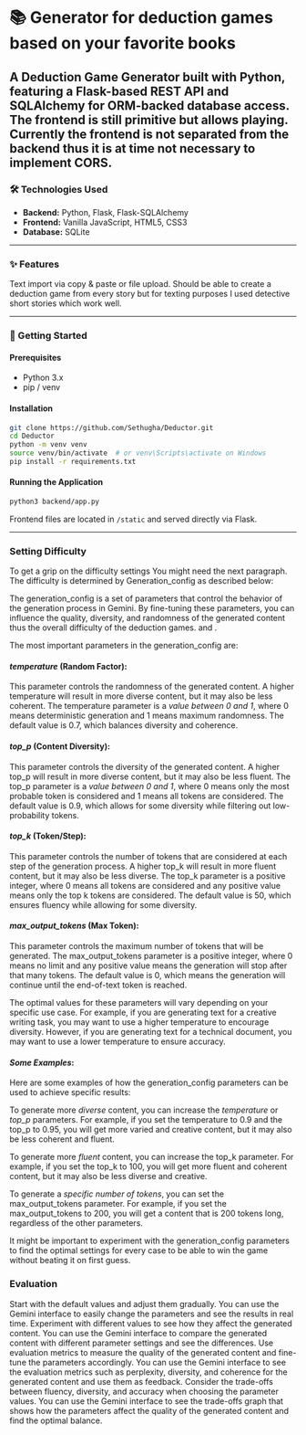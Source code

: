 # 📚 Generator for deduction games based on your favorite books

A **Deduction Game Generator** built with **Python**, featuring a Flask-based REST API and SQLAlchemy for ORM-backed database access. 
The frontend is still primitive  but allows playing.
Currently the frontend is not separated from the backend thus it is at time not necessary to implement CORS.
---

### 🛠️ Technologies Used

* **Backend:** Python, Flask, Flask-SQLAlchemy
* **Frontend:** Vanilla JavaScript, HTML5, CSS3
* **Database:** SQLite

---

### ✨ Features

Text import via copy & paste or file upload.
Should be able to create a deduction game from every story but for texting purposes I used detective short stories which work well.

---

### 🚀 Getting Started

#### Prerequisites

* Python 3.x
* pip / venv
  

#### Installation

```bash
git clone https://github.com/Sethugha/Deductor.git
cd Deductor
python -m venv venv
source venv/bin/activate  # or venv\Scripts\activate on Windows
pip install -r requirements.txt
```

#### Running the Application

```bash
python3 backend/app.py
```

Frontend files are located in `/static` and served directly via Flask.

---
### Setting Difficulty 

To get a grip on the difficulty settings You might need the next paragraph.
The difficulty is determined by Generation_config as described below: 

The generation_config is a set of parameters that control the behavior of the generation process in Gemini. 
By fine-tuning these parameters, you can influence the quality, diversity, and randomness of the generated content
thus the overall difficulty of the deduction games.
and .

The most important parameters in the generation_config are:

#### *temperature* (Random Factor): 

This parameter controls the randomness of the generated content. 
A higher temperature will result in more diverse content, but it may also be less coherent. 
The temperature parameter is a *value between 0 and 1*, where 0 means deterministic generation
and 1 means maximum randomness. The default value is 0.7, which balances diversity and coherence.

#### *top_p* (Content Diversity):

This parameter controls the diversity of the generated content. 
A higher top_p will result in more diverse content, but it may also be less fluent.
The top_p parameter is a *value between 0 and 1*, where 0 means only the most 
probable token is considered and 1 means all tokens are considered. 
The default value is 0.9, which allows for some diversity while filtering out low-probability tokens.

#### *top_k* (Token/Step):

This parameter controls the number of tokens that are considered at each step of the generation process. 
A higher top_k will result in more fluent content, but it may also be less diverse.
The top_k parameter is a positive integer, where 0 means all tokens are considered
and any positive value means only the top k tokens are considered. 
The default value is 50, which ensures fluency while allowing for some diversity.
    
#### *max_output_tokens* (Max Token):

This parameter controls the maximum number of tokens that will be generated. 
The max_output_tokens parameter is a positive integer, where 0 means no limit 
and any positive value means the generation will stop after that many tokens. 
The default value is 0, which means the generation will continue until the end-of-text token is reached.

The optimal values for these parameters will vary depending on your specific use case. 
For example, if you are generating text for a creative writing task, 
you may want to use a higher temperature to encourage diversity. 
However, if you are generating text for a technical document, 
you may want to use a lower temperature to ensure accuracy.

#### *Some Examples*:

Here are some examples of how the generation_config parameters can be used to achieve specific results:

To generate more *diverse* content, you can increase the *temperature* or *top_p* parameters. 
For example, if you set the temperature to 0.9 and the top_p to 0.95, 
you will get more varied and creative content, but it may also be less coherent and fluent.
    
To generate more *fluent* content, you can increase the top_k parameter. 
For example, if you set the top_k to 100, you will get more fluent and coherent content, 
but it may also be less diverse and creative.
    
To generate a *specific number of tokens*, you can set the max_output_tokens parameter. 
For example, if you set the max_output_tokens to 200, you will get a content that is 200 tokens long,
regardless of the other parameters.

It might be important to experiment with the generation_config parameters to find the optimal settings 
for every case to be able to win the game without beating it on first guess.

### Evaluation
    
Start with the default values and adjust them gradually. You can use the Gemini interface to easily change the parameters and see the results in real time.
Experiment with different values to see how they affect the generated content. You can use the Gemini interface to compare the generated content with different parameter settings and see the differences.
Use evaluation metrics to measure the quality of the generated content and fine-tune the parameters accordingly. You can use the Gemini interface to see the evaluation metrics such as perplexity, diversity, and coherence for the generated content and use them as feedback.
Consider the trade-offs between fluency, diversity, and accuracy when choosing the parameter values. You can use the Gemini interface to see the trade-offs graph that shows how the parameters affect the quality of the generated content and find the optimal balance.
